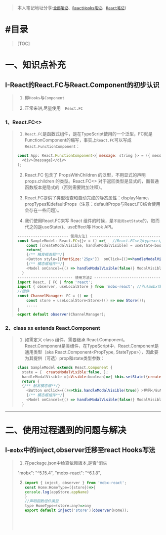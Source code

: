 >本人笔记地址分享:[`全部笔记`](https://gitee.com/hongjilin/hongs-study-notes)、[`ReactHooks笔记`](https://gitee.com/hongjilin/hongs-study-notes/tree/master/%E7%BC%96%E7%A8%8B_%E5%89%8D%E7%AB%AF%E5%BC%80%E5%8F%91%E5%AD%A6%E4%B9%A0%E7%AC%94%E8%AE%B0/ReactHooks%E7%AC%94%E8%AE%B0)、[`React笔记`](https://gitee.com/hongjilin/hongs-study-notes/tree/master/%E7%BC%96%E7%A8%8B_%E5%89%8D%E7%AB%AF%E5%BC%80%E5%8F%91%E5%AD%A6%E4%B9%A0%E7%AC%94%E8%AE%B0/React%E7%AC%94%E8%AE%B0))

# #目录

>[TOC]

# 一、知识点补充

## Ⅰ-React的React.FC与React.Component的初步认识

>1. 即`Hooks`与`Component`
>
>2. 正常来讲,尽量使用`	React.FC`

### 1、React.FC<>

>1. `React.FC`是函数式组件，是在TypeScript使用的一个泛型，FC就是FunctionComponent的缩写，事实上`React.FC`可以写成`React.FunctionComponent`：
>
>   ```js
>   const App: React.FunctionComponent<{ message: string }> = ({ message }) => (
>     <div>{message}</div>
>   );
>   ```
>
>2. React.FC 包含了 PropsWithChildren 的泛型，不用显式的声明 props.children 的类型。React.FC<> 对于返回类型是显式的，而普通函数版本是隐式的（否则需要附加注释）。
>
>3. React.FC提供了类型检查和自动完成的静态属性：displayName，propTypes和defaultProps（注意：defaultProps与React.FC结合使用会存在一些问题）。
>
>4. 我们使用React.FC来写 React 组件的时候，是`不能用setState`的，取而代之的是useState()、useEffect等 Hook API。
>
>   ```js
>   ----------------------- 使用方法1 ----------------------------------------
>   const SampleModel: React.FC<{}> = () =>{   //React.FC<>为typescript使用的泛型
>     	const [createModalVisible, handleModalVisible] = useState<boolean>(false); 
>     	return{
>     	{/** 触发模态框**/}
>     	<Button style={{fontSize:'25px'}}  onClick={()=>handleModalVisible(true)} >样例</Button>
>     	{/** 模态框组件**/}
>     	<Model onCancel={() => handleModalVisible(false)} ModalVisible={createModalVisible} /> 
>     }
>   ------------------------- 使用方法2 ----------------------------------------------
>   import React, { FC } from 'react';
>   import { observer, useLocalStore } from 'mobx-react'; //引入mobx状态管理器
>   //组件    
>   const ChannelManager: FC = () => {
>       const store = useLocalStore<Store>(() => new Store());
>       .....
>   }
>   export default observer(ChannelManager);
>   ```

### 2、class xx extends React.Component

>1. 如需定义 class 组件，需要继承 React.Component。React.Component是类组件，在TypeScript中，React.Component是通用类型（aka React.Component<PropType, StateType>），因此要为其提供（可选）prop和state类型参数：
>
>   ```js
>   class SampleModel extends React.Component {
>     state = {  createModalVisible:false, };
>     handleModalVisible =(cVisible:boolean)=>{ this.setState({createModalVisible:cVisible});};
>     return {
>     {/** 触发模态框**/}
>     	<Button onClick={()=>this.handleModalVisible(true)} >样例</Button>
>     	{/** 模态框组件**/}
>     	<Model onCancel={() => handleModalVisible(false)} ModalVisible={this.state.createModalVisible} /> 
>     }
>   ```



------



# 二、使用过程遇到的问题与解决

## Ⅰ-`mobx`中的inject,observer迁移至react Hooks写法

>1. 在package.json中检查依赖版本,是否^消失
>
>"mobx": "^5.15.4", "mobx-react": "^6.1.8",
>
>2. ```js
>    import { inject, observer } from 'mobx-react';
>    const Home:HomeType=({store})=>{
>    console.log(appStore.appName)
>    }
>    //声明函数组件类型
>    type HomeType=(store:any)=>any
>    export default inject('store')(observer(Home));
>  ```
>  ```
>
>  ```
>
>```
>
>```
>
>```
>
>```



